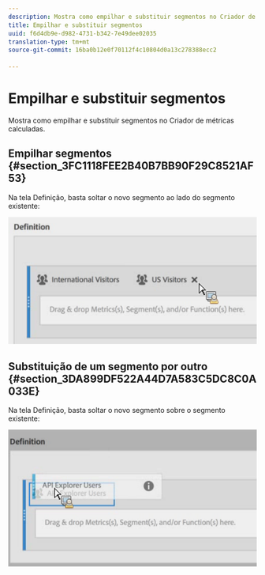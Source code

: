 ```yaml
---
description: Mostra como empilhar e substituir segmentos no Criador de métricas calculadas.
title: Empilhar e substituir segmentos
uuid: f6d4db9e-d982-4731-b342-7e49dee02035
translation-type: tm+mt
source-git-commit: 16ba0b12e0f70112f4c10804d0a13c278388ecc2

---
```



# Empilhar e substituir segmentos

Mostra como empilhar e substituir segmentos no Criador de métricas calculadas.

## Empilhar segmentos  {#section_3FC1118FEE2B40B7BB90F29C8521AF53}

Na tela Definição, basta soltar o novo segmento ao lado do segmento existente:

![](assets/cm_stack_seg.png)

## Substituição de um segmento por outro  {#section_3DA899DF522A44D7A583C5DC8C0A033E}

Na tela Definição, basta soltar o novo segmento sobre o segmento existente:

![](assets/cm_replace_seg.png)

